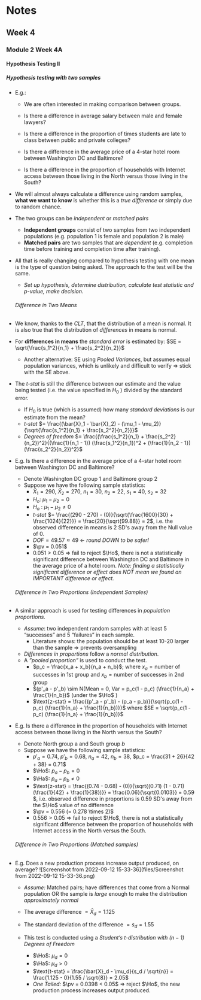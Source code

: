 $$
\newcommand{\pr}{\text{I\kern-0.15em P}}
\newcommand{\Ha}{H_a}
\newcommand{\Ho}{H_0}
\newcommand{\pv}{\text{p-value}}
$$


# Notes

## Week 4
### Module 2 Week 4A
#### Hypothesis Testing II
##### Hypothesis testing with two samples
- E.g.:

    - We are often interested in making comparison between groups.

    - Is there a difference in average salary between male and female lawyers?

    - Is there a difference in the proportion of times students are late to class
      between public and private colleges?

    - Is there a difference in the average price of a 4-star hotel room between
      Washington DC and Baltimore?

    - Is there a difference in the proportion of households with Internet access
      between those living in the North versus those living in the South?

- We will almost always calculate a difference using random samples, **what
  we want to know** is whether this is a *true difference* or simply due to random chance. 

  

- The two groups can be *independent* or *matched pairs*

  - **Independent groups** consist of two samples from two independent
  populations (e.g. population 1 is female and population 2 is male)
  - **Matched pairs** are two samples that are *dependent* (e.g. completion time
    before training and completion time after training).

- All that is really changing compared to hypothesis testing with one
  mean is the type of question being asked. The approach to the test
  will be the same.

  - *Set up hypothesis, determine distribution, calculate test statistic and p-value,*
  *make decision*.

  

  ###### Difference in Two Means
  
- We know, thanks to the *CLT*, that the distribution of a mean is normal. It is also true that
  the distribution of *differences* in means is normal.

- For **differences in means** the *standard error* is estimated by: $SE = \sqrt{\frac{s_1^2}{n_1} + \frac{s_2^2}{n_2}}$

    - Another alternative: SE using *Pooled Variances*, but assumes equal population variances, which is unlikely and difficult to verify => stick with the SE above.

- The *t-stat* is still the difference between our estimate and the value being tested (i.e. the value specified in $H_0$ ) divided by the standard error.
  - If $H_0$ is true (which is assumed) how many *standard deviations* is our estimate from the mean?
  - *t-stat* $= \frac{(\bar{X}_1 - \bar{X}_2) - (\mu_1 - \mu_2)}{\sqrt{\frac{s_1^2}{n_1} + \frac{s_2^2}{n_2}}}$ 
  - *Degrees of freedom* $= \frac{(\frac{s_1^2}{n_1} + \frac{s_2^2}{n_2})^2}{(\frac{1}{n_1 - 1}) (\frac{s_1^2}{n_1})^2 + (\frac{1}{n_2 - 1}) (\frac{s_2^2}{n_2})^2}$ 

  

- E.g. Is there a difference in the average price of a 4-star hotel room between Washington DC and Baltimore? 

  - Denote Washington DC group 1 and Baltimore group 2
  - Suppose we have the following sample statistics: 
    - $\bar{X}_1 = 290$, $\bar{X}_2 = 270$, $n_1 = 30$, $n_2 = 22$, $s_1 = 40$, $s_2 = 32$ 
    - $H_o$: $\mu_1 - \mu_2 = 0$ 
    - $H_a$ : $\mu_1 - \mu_2 \neq 0$ 
    - *t-stat* $= \frac{(290 - 270) - (0)}{\sqrt{\frac{1600}{30} + \frac{1024}{22}}} = \frac{20}{\sqrt{99.88}} = 2$, i.e. the observed difference in means is 2 SD's away from the Null value of 0.
    - $DOF = 49.57 \approx 49$ <- *round DOWN to be safer!*
    - $\pv = 0.051$ 
    - $0.051 > 0.05$ => fail to reject $\Ho$, there is not a statistically significant difference between Washington DC and Baltimore in the average price of a hotel room. *Note: finding a statistically significant difference or effect does NOT mean we found an IMPORTANT difference or effect.*

  

  ###### Difference in Two Proportions (Independent Samples)

- A similar approach is used for testing differences in *population proportions*. 

    - *Assume*: two independent random samples with at least 5 “successes” and 5 “failures” in each sample. 
        - Literature shows: the population should be at least 10-20 larger than the sample => prevents oversampling
    - *Differences in proportions* follow a *normal distribution*. 
    - A *”pooled proportion”* is used to conduct the test.
        - $p_c = \frac{x_a + x_b}{n_a + n_b}$; where $x_a = \text{number of successes in 1st group}$ and $x_b = \text{number of successes in 2nd group}$
        - $(p'_a - p'_b) \sim N(Mean = 0, Var = p_c(1 - p_c) (\frac{1}{n_a} + \frac{1}{n_b})$ (under the $\Ho$ )
        - $\text{z-stat} = \frac{(p'_a - p'_b) - (p_a - p_b)}{\sqrt{p_c(1 - p_c) (\frac{1}{n_a} + \frac{1}{n_b})}}$ where $SE = \sqrt{p_c(1 - p_c) (\frac{1}{n_a} + \frac{1}{n_b})}$


- E.g. Is there a difference in the proportion of households with Internet access between those living in the North versus the South? 
    - Denote North group a and South group $b$
    - Suppose we have the following sample statistics: 
        - $p'_a = 0.74$, $p'_b = 0.68$, $n_a = 42$, $n_b = 38$, $p_c = \frac{31 + 26}{42 + 38} = 0.71$ 
        - $\Ho$: $p_a  - p_b= 0$
        - $\Ha$: $p_a  - p_b \neq 0$
        - $\text{z-stat} = \frac{(0.74 - 0.68) - (0)}{\sqrt{(0.71) (1 - 0.71) (\frac{1}{42} + \frac{1}{38})}} = \frac{0.06}{\sqrt{0.0103}} = 0.59 $, i.e. observed difference in proportions is 0.59 SD's away from the $\Ho$ value of no difference
        - $\pv = 0.556 (= 0.278 \times 2)$
        - $0.556 > 0.05$ => fail to reject $\Ho$, there is not a statistically significant difference between the proportion of households with Internet access in the North versus the South. 

    

    ###### Difference in Two Proportions (Matched samples)

- E.g. Does a new production process increase output produced, on average? 
    ![Screenshot from 2022-09-12 15-33-36](files/Screenshot from 2022-09-12 15-33-36.png)

    - *Assume:* Matched pairs; have differences that come from a Normal population OR the sample is *large* enough to make the distribution *approximately normal* 
      
    - The average difference $= \bar{X}_d = 1.125$
      
    - The standard deviation of the difference $= s_d = 1.55$ 
      
    - This test is conducted using a *Student’s t-distribution with $(n − 1)$ Degrees of Freedom*
        - $\Ho$: $\mu_d = 0$ 
        - $\Ha$: $\mu_d > 0$ 
        - $\text{t-stat} = \frac{\bar{X}_d - \mu_d}{s_d / \sqrt{n}} = \frac{1.125 - 0}{1.55 / \sqrt{8}} = 2.05$
        - *One Tailed:* $\pv = 0.0398 < 0.05$ =>  reject $\Ho$, the new production process increases output produced. 
